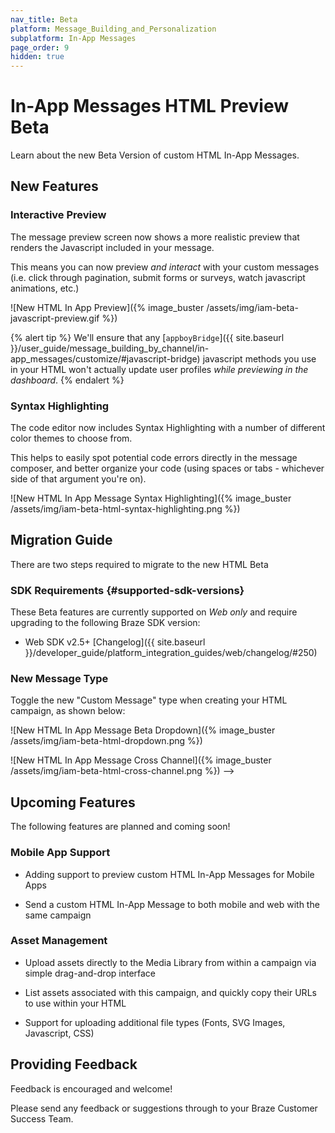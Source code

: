 ```yaml
---
nav_title: Beta
platform: Message_Building_and_Personalization
subplatform: In-App Messages
page_order: 9
hidden: true
---
```


# In-App Messages HTML Preview Beta

Learn about the new Beta Version of custom HTML In-App Messages.

## New Features

### Interactive Preview

The message preview screen now shows a more realistic preview that renders the Javascript included in your message.

This means you can now preview _and interact_ with your custom messages (i.e. click through pagination, submit forms or surveys, watch javascript animations, etc.)

![New HTML In App Preview]({% image_buster /assets/img/iam-beta-javascript-preview.gif %})

{% alert tip %}
We'll ensure that any [`appboyBridge`]({{ site.baseurl }}/user_guide/message_building_by_channel/in-app_messages/customize/#javascript-bridge) javascript methods you use in your HTML won't actually update user profiles _while previewing in the dashboard_.
{% endalert %}

### Syntax Highlighting

The code editor now includes Syntax Highlighting with a number of different color themes to choose from.

This helps to easily spot potential code errors directly in the message composer, and better organize your code (using spaces or tabs - whichever side of that argument you're on).

![New HTML In App Message Syntax Highlighting]({% image_buster /assets/img/iam-beta-html-syntax-highlighting.png %})


## Migration Guide

There are two steps required to migrate to the new HTML Beta

### SDK Requirements {#supported-sdk-versions}

These Beta features are currently supported on *Web only* and require upgrading to the following Braze SDK version:

* Web SDK v2.5+ [Changelog]({{ site.baseurl }}/developer_guide/platform_integration_guides/web/changelog/#250)

<!-- * Android SDK v5.0+ [Changelog]({{ site.baseurl }}/developer_guide/platform_integration_guides/android/changelog/#500) -->

### New Message Type

Toggle the new "Custom Message" type when creating your HTML campaign, as shown below:

![New HTML In App Message Beta Dropdown]({% image_buster /assets/img/iam-beta-html-dropdown.png %})

<!--
### Cross-Channel HTML Messages

This new HTML message type can now be used across both mobile and web!

As always, it's recommended to [nudge users to upgrade]({{ site.baseurl }}/user_guide/engagement_tools/campaigns/ideas_and_strategies/new_features/) their mobile apps before launching campaigns that depend on newer Braze SDK versions. 

<!-- Keep in mind that your mobile app users need to upgrade after you've upgraded your Braze SDK version -->

![New HTML In App Message Cross Channel]({% image_buster /assets/img/iam-beta-html-cross-channel.png %})
-->
## Upcoming Features

The following features are planned and coming soon!

### Mobile App Support

* Adding support to preview custom HTML In-App Messages for Mobile Apps

* Send a custom HTML In-App Message to both mobile and web with the same campaign

### Asset Management

* Upload assets directly to the Media Library from within a campaign via simple drag-and-drop interface

* List assets associated with this campaign, and quickly copy their URLs to use within your HTML

* Support for uploading additional file types (Fonts, SVG Images, Javascript, CSS)

## Providing Feedback

Feedback is encouraged and welcome! 

Please send any feedback or suggestions through to your Braze Customer Success Team.
